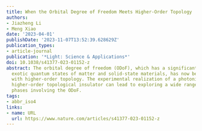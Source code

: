 ```yaml
---
title: When the Orbital Degree of Freedom Meets Higher-Order Topology
authors:
- Jiazheng Li
- Meng Xiao
date: '2023-04-01'
publishDate: '2023-11-07T13:52:39.628629Z'
publication_types:
- article-journal
publication: '*Light: Science & Applications*'
doi: 10.1038/s41377-023-01152-z
abstract: The orbital degree of freedom (ODoF), which has a significant impact on
  exotic quantum states of matter and solid-state materials, has now been combined
  with higher-order topology. The experimental realization of a photonic p-orbital
  higher-order topological insulator can lead to exploring a wide range of novel topological
  phases involving the ODoF.
tags:
- abbr_iso4
links:
- name: URL
  url: https://www.nature.com/articles/s41377-023-01152-z
---
```


